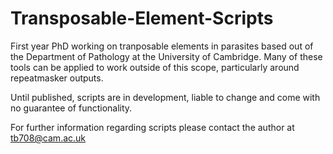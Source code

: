 # Transposable-Element-Scripts

First year PhD working on tranposable elements in parasites based out of the Department of Pathology at the University of Cambridge. Many of these tools can be applied to work outside of this scope, particularly around repeatmasker outputs. 

Until published, scripts are in development, liable to change and come with no guarantee of functionality.

For further information regarding scripts please contact the author at tb708@cam.ac.uk
